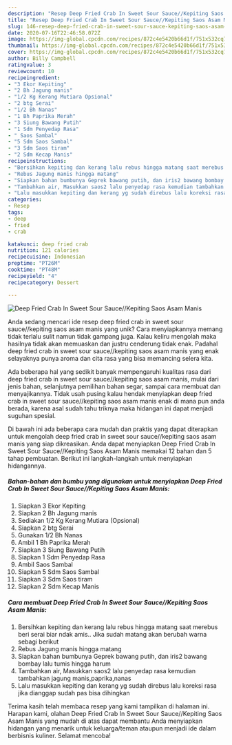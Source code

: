 ```yaml
---
description: "Resep Deep Fried Crab In Sweet Sour Sauce//Kepiting Saos Asam Manis Anti Gagal"
title: "Resep Deep Fried Crab In Sweet Sour Sauce//Kepiting Saos Asam Manis Anti Gagal"
slug: 146-resep-deep-fried-crab-in-sweet-sour-sauce-kepiting-saos-asam-manis-anti-gagal
date: 2020-07-16T22:46:58.072Z
image: https://img-global.cpcdn.com/recipes/872c4e5420b66d1f/751x532cq70/deep-fried-crab-in-sweet-sour-saucekepiting-saos-asam-manis-foto-resep-utama.jpg
thumbnail: https://img-global.cpcdn.com/recipes/872c4e5420b66d1f/751x532cq70/deep-fried-crab-in-sweet-sour-saucekepiting-saos-asam-manis-foto-resep-utama.jpg
cover: https://img-global.cpcdn.com/recipes/872c4e5420b66d1f/751x532cq70/deep-fried-crab-in-sweet-sour-saucekepiting-saos-asam-manis-foto-resep-utama.jpg
author: Billy Campbell
ratingvalue: 3
reviewcount: 10
recipeingredient:
- "3 Ekor Kepiting"
- "2 Bh Jagung manis"
- "1/2 Kg Kerang Mutiara Opsional"
- "2 btg Serai"
- "1/2 Bh Nanas"
- "1 Bh Paprika Merah"
- "3 Siung Bawang Putih"
- "1 Sdm Penyedap Rasa"
- " Saos Sambal"
- "5 Sdm Saos Sambal"
- "3 Sdm Saos tiram"
- "2 Sdm Kecap Manis"
recipeinstructions:
- "Bersihkan kepiting dan kerang lalu rebus hingga matang saat merebus beri serai biar ndak amis.. Jika sudah matang akan berubah warna sebagi berikut"
- "Rebus Jagung manis hingga matang"
- "Siapkan bahan bumbunya Geprek bawang putih, dan iris2 bawang bombay lalu tumis hingga harum"
- "Tambahkan air, Masukkan saos2 lalu penyedap rasa kemudian tambahkan jagung manis,paprika,nanas"
- "Lalu masukkan kepiting dan kerang yg sudah direbus lalu koreksi rasa jika dianggap sudah pas bisa dihingkan"
categories:
- Resep
tags:
- deep
- fried
- crab

katakunci: deep fried crab 
nutrition: 121 calories
recipecuisine: Indonesian
preptime: "PT26M"
cooktime: "PT48M"
recipeyield: "4"
recipecategory: Dessert

---
```



![Deep Fried Crab In Sweet Sour Sauce//Kepiting Saos Asam Manis](https://img-global.cpcdn.com/recipes/872c4e5420b66d1f/751x532cq70/deep-fried-crab-in-sweet-sour-saucekepiting-saos-asam-manis-foto-resep-utama.jpg)

Anda sedang mencari ide resep deep fried crab in sweet sour sauce//kepiting saos asam manis yang unik? Cara menyiapkannya memang tidak terlalu sulit namun tidak gampang juga. Kalau keliru mengolah maka hasilnya tidak akan memuaskan dan justru cenderung tidak enak. Padahal deep fried crab in sweet sour sauce//kepiting saos asam manis yang enak selayaknya punya aroma dan cita rasa yang bisa memancing selera kita.

Ada beberapa hal yang sedikit banyak mempengaruhi kualitas rasa dari deep fried crab in sweet sour sauce//kepiting saos asam manis, mulai dari jenis bahan, selanjutnya pemilihan bahan segar, sampai cara membuat dan menyajikannya. Tidak usah pusing kalau hendak menyiapkan deep fried crab in sweet sour sauce//kepiting saos asam manis enak di mana pun anda berada, karena asal sudah tahu triknya maka hidangan ini dapat menjadi suguhan spesial.




Di bawah ini ada beberapa cara mudah dan praktis yang dapat diterapkan untuk mengolah deep fried crab in sweet sour sauce//kepiting saos asam manis yang siap dikreasikan. Anda dapat menyiapkan Deep Fried Crab In Sweet Sour Sauce//Kepiting Saos Asam Manis memakai 12 bahan dan 5 tahap pembuatan. Berikut ini langkah-langkah untuk menyiapkan hidangannya.

<!--inarticleads1-->

##### Bahan-bahan dan bumbu yang digunakan untuk menyiapkan Deep Fried Crab In Sweet Sour Sauce//Kepiting Saos Asam Manis:

1. Siapkan 3 Ekor Kepiting
1. Siapkan 2 Bh Jagung manis
1. Sediakan 1/2 Kg Kerang Mutiara (Opsional)
1. Siapkan 2 btg Serai
1. Gunakan 1/2 Bh Nanas
1. Ambil 1 Bh Paprika Merah
1. Siapkan 3 Siung Bawang Putih
1. Siapkan 1 Sdm Penyedap Rasa
1. Ambil  Saos Sambal
1. Siapkan 5 Sdm Saos Sambal
1. Siapkan 3 Sdm Saos tiram
1. Siapkan 2 Sdm Kecap Manis




<!--inarticleads2-->

##### Cara membuat Deep Fried Crab In Sweet Sour Sauce//Kepiting Saos Asam Manis:

1. Bersihkan kepiting dan kerang lalu rebus hingga matang saat merebus beri serai biar ndak amis.. Jika sudah matang akan berubah warna sebagi berikut
1. Rebus Jagung manis hingga matang
1. Siapkan bahan bumbunya Geprek bawang putih, dan iris2 bawang bombay lalu tumis hingga harum
1. Tambahkan air, Masukkan saos2 lalu penyedap rasa kemudian tambahkan jagung manis,paprika,nanas
1. Lalu masukkan kepiting dan kerang yg sudah direbus lalu koreksi rasa jika dianggap sudah pas bisa dihingkan




Terima kasih telah membaca resep yang kami tampilkan di halaman ini. Harapan kami, olahan Deep Fried Crab In Sweet Sour Sauce//Kepiting Saos Asam Manis yang mudah di atas dapat membantu Anda menyiapkan hidangan yang menarik untuk keluarga/teman ataupun menjadi ide dalam berbisnis kuliner. Selamat mencoba!
